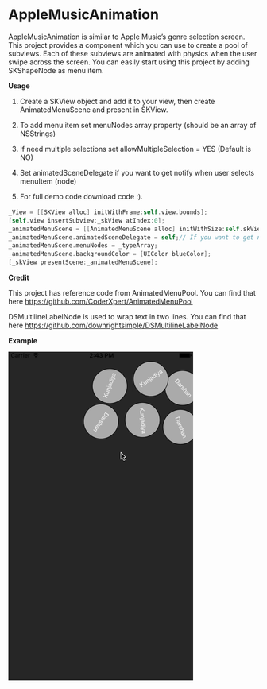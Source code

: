 # AppleMusicAnimation
AppleMusicAnimation is similar to Apple Music’s genre selection screen. This project provides a component which you can use to create a pool of subviews. Each of these subviews are animated with physics when the user swipe across the screen. You can easily start using this project by adding SKShapeNode as menu item.

**Usage**

1. Create a SKView object and add it to your view, then create AnimatedMenuScene and present in SKView.

2. To add menu item set menuNodes array property (should be an array of NSStrings)

3. If need multiple selections set allowMultipleSelection = YES (Default is NO)

4. Set animatedSceneDelegate if you want to get notify when user selects menuItem (node)

5. For full demo code download code :).

```objectivec
_View = [[SKView alloc] initWithFrame:self.view.bounds];
[self.view insertSubview:_skView atIndex:0];
_animatedMenuScene = [[AnimatedMenuScene alloc] initWithSize:self.skView.bounds.size];  
_animatedMenuScene.animatedSceneDelegate = self;// If you want to get notify when an item get selected       
_animatedMenuScene.menuNodes = _typeArray;
_animatedMenuScene.backgroundColor = [UIColor blueColor];
[_skView presentScene:_animatedMenuScene];
```
        
**Credit**

This project has reference code from AnimatedMenuPool. You can find that here https://github.com/CoderXpert/AnimatedMenuPool

DSMultilineLabelNode is used to wrap text in two lines. You can find that here https://github.com/downrightsimple/DSMultilineLabelNode 


**Example**

![See Example](https://raw.githubusercontent.com/DarshanKunjadiya1994/AppleMusicAnimation/master/AppleMusicAnimation/AppleMusicAnimation.gif)
